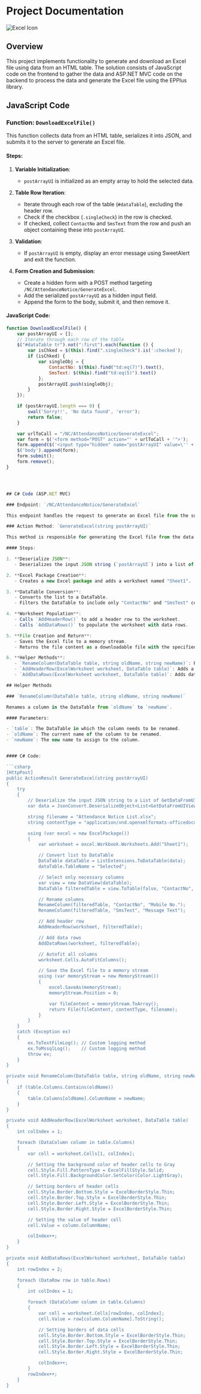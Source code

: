 # Project Documentation

![Excel Icon](excel_icon.png)

## Overview

This project implements functionality to generate and download an Excel file using data from an HTML table. The solution consists of JavaScript code on the frontend to gather the data and ASP.NET MVC code on the backend to process the data and generate the Excel file using the EPPlus library.

## JavaScript Code

### Function: `DownloadExcelFile()`

This function collects data from an HTML table, serializes it into JSON, and submits it to the server to generate an Excel file.

#### Steps:

1. **Variable Initialization**:
   - `postArrayUI` is initialized as an empty array to hold the selected data.

2. **Table Row Iteration**:
   - Iterate through each row of the table (`#dataTable`), excluding the header row.
   - Check if the checkbox (`.singleCheck`) in the row is checked.
   - If checked, collect `ContactNo` and `SmsText` from the row and push an object containing these into `postArrayUI`.

3. **Validation**:
   - If `postArrayUI` is empty, display an error message using SweetAlert and exit the function.

4. **Form Creation and Submission**:
   - Create a hidden form with a POST method targeting `/NC/AttendanceNotice/GenerateExcel`.
   - Add the serialized `postArrayUI` as a hidden input field.
   - Append the form to the body, submit it, and then remove it.

#### JavaScript Code:

```javascript
function DownloadExcelFile() {
    var postArrayUI = [];
    // Iterate through each row of the table
    $("#dataTable tr").not(":first").each(function () {
        var isChked = $(this).find(".singleCheck").is(':checked');
        if (isChked) {
            var singleObj = {
                ContactNo: $(this).find("td:eq(7)").text(),
                SmsText: $(this).find("td:eq(5)").text()
            };
            postArrayUI.push(singleObj);
        }
    });

    if (postArrayUI.length === 0) {
        swal('Sorry!!', 'No data found', 'error');
        return false;
    }

    var urlToCall = "/NC/AttendanceNotice/GenerateExcel";
    var form = $('<form method="POST" action="' + urlToCall + '">');
    form.append($('<input type="hidden" name="postArrayUI" value=\'' + JSON.stringify(postArrayUI) + '\'>'));
    $('body').append(form);
    form.submit();
    form.remove();
}




## C# Code (ASP.NET MVC)

### Endpoint: `/NC/AttendanceNotice/GenerateExcel`

This endpoint handles the request to generate an Excel file from the submitted data.

### Action Method: `GenerateExcel(string postArrayUI)`

This method is responsible for generating the Excel file from the data received in the `postArrayUI` parameter.

#### Steps:

1. **Deserialize JSON**:
   - Deserializes the input JSON string (`postArrayUI`) into a list of `GetDataFromUIViewModel`.

2. **Excel Package Creation**:
   - Creates a new Excel package and adds a worksheet named "Sheet1".

3. **DataTable Conversion**:
   - Converts the list to a DataTable.
   - Filters the DataTable to include only "ContactNo" and "SmsText" columns.

4. **Worksheet Population**:
   - Calls `AddHeaderRow()` to add a header row to the worksheet.
   - Calls `AddDataRows()` to populate the worksheet with data rows.

5. **File Creation and Return**:
   - Saves the Excel file to a memory stream.
   - Returns the file content as a downloadable file with the specified content type and filename.

6. **Helper Methods**:
   - `RenameColumn(DataTable table, string oldName, string newName)`: Renames a column in the DataTable from `oldName` to `newName`.
   - `AddHeaderRow(ExcelWorksheet worksheet, DataTable table)`: Adds a header row to the worksheet with styled header cells.
   - `AddDataRows(ExcelWorksheet worksheet, DataTable table)`: Adds data rows to the worksheet and styles the cells.

## Helper Methods

### `RenameColumn(DataTable table, string oldName, string newName)`

Renames a column in the DataTable from `oldName` to `newName`.

#### Parameters:

- `table`: The DataTable in which the column needs to be renamed.
- `oldName`: The current name of the column to be renamed.
- `newName`: The new name to assign to the column.


#### C# Code:

```csharp
[HttpPost]
public ActionResult GenerateExcel(string postArrayUI)
{
    try
    {
        // Deserialize the input JSON string to a List of GetDataFromUIViewModel
        var data = JsonConvert.DeserializeObject<List<GetDataFromUIViewModel>>(postArrayUI);

        string filename = "Attendance Notice List.xlsx";
        string contentType = "application/vnd.openxmlformats-officedocument.spreadsheetml.sheet";

        using (var excel = new ExcelPackage())
        {
            var worksheet = excel.Workbook.Worksheets.Add("Sheet1");

            // Convert list to DataTable
            DataTable dataTable = ListExtensions.ToDataTable(data);
            dataTable.TableName = "Selected";

            // Select only necessary columns
            var view = new DataView(dataTable);
            DataTable filteredTable = view.ToTable(false, "ContactNo", "SmsText");

            // Rename columns
            RenameColumn(filteredTable, "ContactNo", "Mobile No.");
            RenameColumn(filteredTable, "SmsText", "Message Text");

            // Add header row
            AddHeaderRow(worksheet, filteredTable);

            // Add data rows
            AddDataRows(worksheet, filteredTable);

            // Autofit all columns
            worksheet.Cells.AutoFitColumns();

            // Save the Excel file to a memory stream
            using (var memoryStream = new MemoryStream())
            {
                excel.SaveAs(memoryStream);
                memoryStream.Position = 0;

                var fileContent = memoryStream.ToArray();
                return File(fileContent, contentType, filename);
            }
        }
    }
    catch (Exception ex)
    {
        ex.ToTextFileLog(); // Custom logging method
        ex.ToMssqlLog();    // Custom logging method
        throw ex;
    }
}

private void RenameColumn(DataTable table, string oldName, string newName)
{
    if (table.Columns.Contains(oldName))
    {
        table.Columns[oldName].ColumnName = newName;
    }
}

private void AddHeaderRow(ExcelWorksheet worksheet, DataTable table)
{
    int colIndex = 1;

    foreach (DataColumn column in table.Columns)
    {
        var cell = worksheet.Cells[1, colIndex];

        // Setting the background color of header cells to Gray
        cell.Style.Fill.PatternType = ExcelFillStyle.Solid;
        cell.Style.Fill.BackgroundColor.SetColor(Color.LightGray);

        // Setting borders of header cells
        cell.Style.Border.Bottom.Style = ExcelBorderStyle.Thin;
        cell.Style.Border.Top.Style = ExcelBorderStyle.Thin;
        cell.Style.Border.Left.Style = ExcelBorderStyle.Thin;
        cell.Style.Border.Right.Style = ExcelBorderStyle.Thin;

        // Setting the value of header cell
        cell.Value = column.ColumnName;

        colIndex++;
    }
}

private void AddDataRows(ExcelWorksheet worksheet, DataTable table)
{
    int rowIndex = 2;

    foreach (DataRow row in table.Rows)
    {
        int colIndex = 1;

        foreach (DataColumn column in table.Columns)
        {
            var cell = worksheet.Cells[rowIndex, colIndex];
            cell.Value = row[column.ColumnName].ToString();

            // Setting borders of data cells
            cell.Style.Border.Bottom.Style = ExcelBorderStyle.Thin;
            cell.Style.Border.Top.Style = ExcelBorderStyle.Thin;
            cell.Style.Border.Left.Style = ExcelBorderStyle.Thin;
            cell.Style.Border.Right.Style = ExcelBorderStyle.Thin;

            colIndex++;
        }
        rowIndex++;
    }
}

